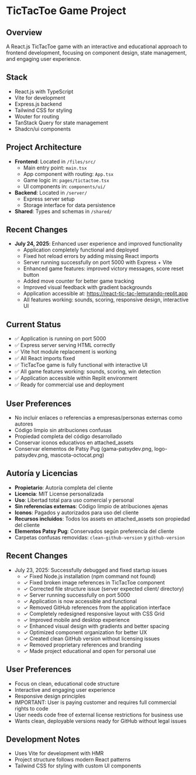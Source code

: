# TicTacToe Game Project

## Overview
A React.js TicTacToe game with an interactive and educational approach to frontend development, focusing on component design, state management, and engaging user experience.

## Stack
- React.js with TypeScript
- Vite for development
- Express.js backend
- Tailwind CSS for styling
- Wouter for routing
- TanStack Query for state management
- Shadcn/ui components

## Project Architecture
- **Frontend**: Located in `/files/src/`
  - Main entry point: `main.tsx`
  - App component with routing: `App.tsx`
  - Game logic in: `pages/tictactoe.tsx`
  - UI components in: `components/ui/`
- **Backend**: Located in `/server/`
  - Express server setup
  - Storage interface for data persistence
- **Shared**: Types and schemas in `/shared/`

## Recent Changes
- **July 24, 2025**: Enhanced user experience and improved functionality
  - Application completely functional and deployed
  - Fixed hot reload errors by adding missing React imports
  - Server running successfully on port 5000 with Express + Vite
  - Enhanced game features: improved victory messages, score reset button
  - Added move counter for better game tracking
  - Improved visual feedback with gradient backgrounds
  - Application accessible at: https://react-tic-tac-lemurando-replit.app
  - All features working: sounds, scoring, responsive design, interactive UI

## Current Status
- ✅ Application is running on port 5000
- ✅ Express server serving HTML correctly
- ✅ Vite hot module replacement is working
- ✅ All React imports fixed
- ✅ TicTacToe game is fully functional with interactive UI
- ✅ All game features working: sounds, scoring, win detection
- ✅ Application accessible within Replit environment
- ✅ Ready for commercial use and deployment

## User Preferences
- No incluir enlaces o referencias a empresas/personas externas como autores
- Código limpio sin atribuciones confusas
- Propiedad completa del código desarrollado
- Conservar iconos educativos en attached_assets
- Conservar elementos de Patsy Pug (gama-patsydev.png, logo-patsydev.png, mascota-octocat.png)

## Autoría y Licencias
- **Propietario**: Autoría completa del cliente
- **Licencia**: MIT License personalizada
- **Uso**: Libertad total para uso comercial y personal
- **Sin referencias externas**: Código limpio de atribuciones ajenas
- **Iconos**: Pagados y autorizados para uso del cliente
- **Recursos incluidos**: Todos los assets en attached_assets son propiedad del cliente
- **Elementos Patsy Pug**: Conservados según preferencia del cliente
- Carpetas confusas removidas: `clean-github-version` y `github-version`

## Recent Changes
- July 23, 2025: Successfully debugged and fixed startup issues
  - ✓ Fixed Node.js installation (npm command not found)
  - ✓ Fixed broken image references in TicTacToe component
  - ✓ Corrected file structure issue (server expected client/ directory)
  - ✓ Server running successfully on port 5000
  - ✓ Application is now accessible and functional
  - ✓ Removed GitHub references from the application interface
  - ✓ Completely redesigned responsive layout with CSS Grid
  - ✓ Improved mobile and desktop experience
  - ✓ Enhanced visual design with gradients and better spacing
  - ✓ Optimized component organization for better UX
  - ✓ Created clean GitHub version without licensing issues
  - ✓ Removed proprietary references and branding
  - ✓ Made project educational and open for personal use

## User Preferences
- Focus on clean, educational code structure
- Interactive and engaging user experience
- Responsive design principles
- IMPORTANT: User is paying customer and requires full commercial rights to code
- User needs code free of external license restrictions for business use
- Wants clean, deployable versions ready for GitHub without legal issues

## Development Notes
- Uses Vite for development with HMR
- Project structure follows modern React patterns
- Tailwind CSS for styling with custom UI components